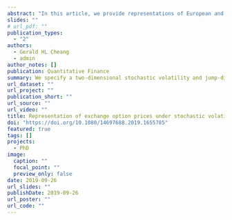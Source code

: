 ```yaml
---
abstract: "In this article, we provide representations of European and American exchange option prices under stochastic volatility jump-diffusion (SVJD) dynamics following models by Merton (1976), Heston (1993), and Bates (1996). A Radon–Nikodým derivative process is also introduced to facilitate the shift from the objective market measure to other equivalent probability measures, including the equivalent martingale measure. Under the equivalent martingale measure, we derive the integro-partial differential equation that characterizes the exchange option prices. We also derive representations of the European exchange option price using the change-of-numéraire technique proposed by Geman et al. (1995) and the Fourier inversion formula derived by Caldana and Fusai (2013), and show that these two representations are comparable. Lastly, we show that the American exchange option price can be decomposed into the price of the European exchange option and an early exercise premium."
slides: ""
# url_pdf: ""
publication_types:
  - "2"
authors:
  - Gerald HL Cheang
  - admin
author_notes: []
publication: Quantitative Finance
summary: We specify a two-dimensional stochastic volatility and jump-diffusion model and derive representations of European and American exchange option prices under these dynamics.
url_dataset: ""
url_project: ""
publication_short: ""
url_source: ""
url_video: ""
title: Representation of exchange option prices under stochastic volatility jump-diffusion dynamics
doi: "https://doi.org/10.1080/14697688.2019.1655785"
featured: true
tags: []
projects: 
  - PhD
image:
  caption: ""
  focal_point: ""
  preview_only: false
date: 2019-09-26
url_slides: ""
publishDate: 2019-09-26
url_poster: ""
url_code: ""
---
```

